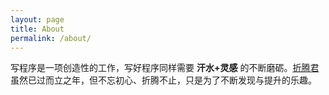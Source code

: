 ```yaml
---
layout: page
title: About
permalink: /about/
---
```


写程序是一项创造性的工作，写好程序同样需要 **汗水+灵感** 的不断磨砺。[折腾君](http://xzturn.com) 虽然已过而立之年，但不忘初心、折腾不止，只是为了不断发现与提升的乐趣。

